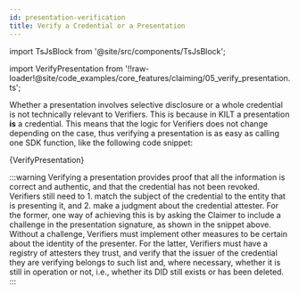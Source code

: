 ```yaml
---
id: presentation-verification
title: Verify a Credential or a Presentation
---
```


import TsJsBlock from '@site/src/components/TsJsBlock';

import VerifyPresentation from '!!raw-loader!@site/code_examples/core_features/claiming/05_verify_presentation.ts';

Whether a presentation involves selective disclosure or a whole credential is not technically relevant to Verifiers.
This is because in KILT a presentation **is** a credential.
This means that the logic for Verifiers does not change depending on the case, thus verifying a presentation is as easy as calling one SDK function, like the following code snippet:

<TsJsBlock>
  {VerifyPresentation}
</TsJsBlock>

:::warning
Verifying a presentation provides proof that all the information is correct and authentic, and that the credential has not been revoked.
Verifiers still need to 1. match the subject of the credential to the entity that is presenting it, and 2. make a judgment about the credential attester.
For the former, one way of achieving this is by asking the Claimer to include a challenge in the presentation signature, as shown in the snippet above.
Without a challenge, Verifiers must implement other measures to be certain about the identity of the presenter.
For the latter, Verifiers must have a registry of attesters they trust, and verify that the issuer of the credential they are verifying belongs to such list and, where necessary, whether it is still in operation or not, i.e., whether its DID still exists or has been deleted.
:::